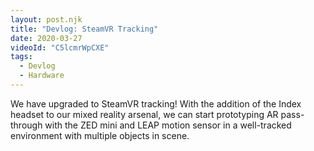 ```yaml
---
layout: post.njk
title: "Devlog: SteamVR Tracking"
date: 2020-03-27
videoId: "C5lcmrWpCXE"
tags:
  - Devlog
  - Hardware
---
```

We have upgraded to SteamVR tracking! With the addition of the Index headset to our mixed reality arsenal, we can start prototyping AR pass-through with the ZED mini and LEAP motion sensor in a well-tracked environment with multiple objects in scene.
